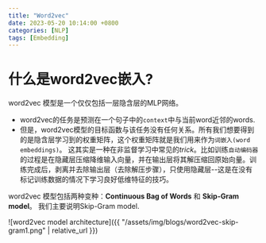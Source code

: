 ```yaml
---
title: "Word2vec"
date: 2023-05-20 10:14:00 +0800
categories: [NLP]
tags: [Embedding]
---
```


# 什么是word2vec嵌入? 
word2vec 模型是一个<kbd>仅仅包括一层隐含层</kbd>的MLP网络。
- word2vec的任务是预测在一个句子中的`context`中与当前word近邻的words. 
- 但是，word2vec模型的目标函数与该任务没有任何关系。所有我们想要得到的是<kbd>隐含层学习到的权重矩阵</kbd>，这个权重矩阵就是我们用来作为`词嵌入(word embeddings)`。 这其实是一种在非监督学习中常见的*trick*。比如训练`自动编码器`的过程是在隐藏层压缩降维输入向量，并在输出层将其解压缩回原始向量。训练完成后，剥离并去除输出层（去除解压步骤），只使用隐藏层--这是在没有标记训练数据的情况下学习良好低维特征的技巧。

word2vec 模型包括两种变种：**Continuous Bag of Words** 和 **Skip-Gram model**。 我们主要说明Skip-Gram model.

![word2vec model architecture]({{ "/assets/img/blogs/word2vec-skip-gram1.png" | relative_url }}) 






